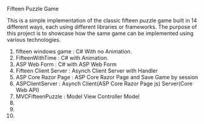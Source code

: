 Fifteen Puzzle Game

This is a simple implementation of the classic fifteen puzzle game built in 14 different ways, each using different libraries or frameworks. The purpose of this project is to showcase how the same game can be implemented using various technologies.

1) fifteen windows game : C# With no Animation.
2) FifteenWithTime : C# with Animation.
3) ASP Web Form : C# with ASP Web Form
4) Fifteen Client Server : Asynch Client Server with Handler
5) ASP Core Razor Page :  ASP Core Razor Page and Save Game by session
6) ASPClientServer : Asynch Client(ASP Core Razor Page js) Server(Core Web API) 
7) MVCFifteenPuzzle : Model View Controller Model
8) 
9) 
10) 

